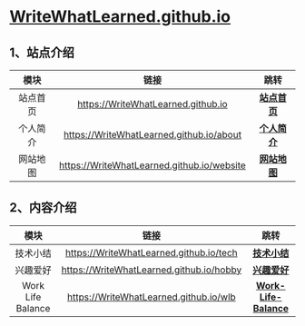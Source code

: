 # [WriteWhatLearned.github.io](https://writewhatlearned.github.io)

## 1、站点介绍

| 模块 | 链接 | 跳转 |
| :-----------: | :-----------: |:-----------: |
| 站点首页 | https://WriteWhatLearned.github.io | [**站点首页**](https://WriteWhatLearned.github.io)|
| 个人简介| https://WriteWhatLearned.github.io/about | [**个人简介**](https://WriteWhatLearned.github.io/about) |
| 网站地图| https://WriteWhatLearned.github.io/website | [**网站地图**](https://WriteWhatLearned.github.io/website)|

## 2、内容介绍

| 模块| 链接 | 跳转 |
| :-----------: | :-----------: |:-----------: |
| 技术小结| https://WriteWhatLearned.github.io/tech | [**技术小结**](https://WriteWhatLearned.github.io/tech) |
| 兴趣爱好| https://WriteWhatLearned.github.io/hobby | [**兴趣爱好**](https://WriteWhatLearned.github.io/hobby) |
| Work Life Balance | https://WriteWhatLearned.github.io/wlb | [**Work-Life-Balance**](https://WriteWhatLearned.github.io/wlb) |
